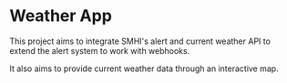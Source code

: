 # Weather App

This project aims to integrate SMHI's alert and current weather API to extend the alert system to work with webhooks.

It also aims to provide current weather data through an interactive map.
